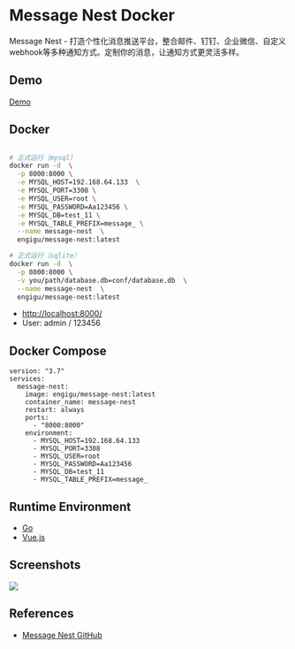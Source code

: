 # Message Nest Docker

Message Nest - 打造个性化消息推送平台，整合邮件、钉钉、企业微信、自定义webhook等多种通知方式。定制你的消息，让通知方式更灵活多样。

## Demo
[Demo](https://message-nest-demo-site.qwapi.eu.org/)

## Docker
```sh

# 正式运行（mysql）
docker run -d  \
  -p 8000:8000 \
  -e MYSQL_HOST=192.168.64.133  \
  -e MYSQL_PORT=3308 \
  -e MYSQL_USER=root \
  -e MYSQL_PASSWORD=Aa123456 \
  -e MYSQL_DB=test_11 \
  -e MYSQL_TABLE_PREFIX=message_ \
  --name message-nest  \
  engigu/message-nest:latest 

# 正式运行（sqlite）
docker run -d  \
  -p 8000:8000 \
  -v you/path/database.db=conf/database.db  \
  --name message-nest  \
  engigu/message-nest:latest 
  ```
- [http://localhost:8000/](http://localhost:8000/)
- User: admin / 123456

## Docker Compose
```
version: "3.7"
services:
  message-nest:
    image: engigu/message-nest:latest
    container_name: message-nest
    restart: always
    ports:
      - "8000:8000"
    environment:
      - MYSQL_HOST=192.168.64.133
      - MYSQL_PORT=3308
      - MYSQL_USER=root
      - MYSQL_PASSWORD=Aa123456
      - MYSQL_DB=test_11
      - MYSQL_TABLE_PREFIX=message_
```

## Runtime Environment
- [Go](https://github.com/golang/go)
- [Vue.js](https://github.com/vuejs/vue)

## Screenshots
![](https://raw.githubusercontent.com/engigu/resources/images/2024/01/26/593a06ac4d1db666acb8a9fb8719e734.gif)

## References
- [Message Nest GitHub](https://github.com/engigu/Message-Push-Nest)